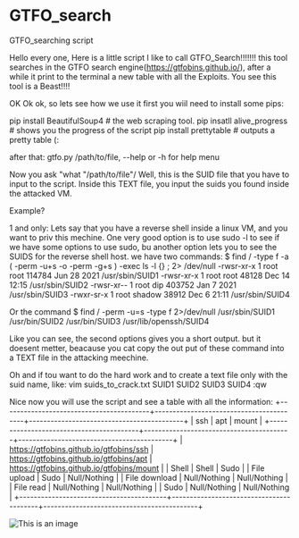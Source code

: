 # GTFO_search
GTFO_searching script

Hello every one,
Here is a little script I like to call
GTFO_Search!!!!!!!
this tool searches in the GTFO search engine(https://gtfobins.github.io/), after a while it print to the terminal a new table with all the Exploits.
You see this tool is a Beast!!!!

OK Ok ok, so lets see how we use it
first you wiil need to install some pips:

pip install BeautifulSoup4 # the web scraping tool.
pip insatll alive_progress # shows you the progress of the script
pip install prettytable # outputs a pretty table (:

after that:
gtfo.py /path/to/file, --help or -h for help menu

Now you ask "what "/path/to/file"/
Well, this is the SUID file that you have to input to the script.
Inside this TEXT file, you input the suids you found inside the attacked VM.

Example?

1 and only: Lets say that you have a reverse shell inside a linux VM, and you want to priv this mechine.
One very good option is to use sudo -l to see if we have some options to use sudo,
bu another option lets you to see the SUIDS for the reverse shell host.
we have two commands:
$ find / -type f -a \( -perm -u+s -o -perm -g+s \) -exec ls -l {} \; 2> /dev/null
-rwsr-xr-x 1 root root 114784 Jun 28  2021 /usr/sbin/SUID1
-rwsr-xr-x 1 root root 48128 Dec 14 12:15 /usr/sbin/SUID2
-rwsr-xr-- 1 root dip 403752 Jan  7  2021 /usr/sbin/SUID3
-rwxr-sr-x 1 root shadow 38912 Dec  6 21:11 /usr/sbin/SUID4

Or the command
$ find / -perm -u=s -type f 2>/dev/null
/usr/sbin/SUID1
/usr/bin/SUID2
/usr/bin/SUID3
/usr/lib/openssh/SUID4

Like you can see, the second options gives you a short output.
but it doesent metter, beacause you cat copy the out put of these command into a TEXT file in the attacking meechine.

Oh and if tou want to do the hard work and to create a text file only with the suid name,
like:
vim suids_to_crack.txt
SUID1
SUID2
SUID3
SUID4
:qw

Nice now you will use the script and see a table with all the information:
+-----------------------------------------+-----------------------------------------+-------------------------------------------+
|                   ssh                   |                   apt                   |                   mount                   |
+-----------------------------------------+-----------------------------------------+-------------------------------------------+
| https://gtfobins.github.io/gtfobins/ssh | https://gtfobins.github.io/gtfobins/apt | https://gtfobins.github.io/gtfobins/mount |
|                  Shell                  |                  Shell                  |                    Sudo                   |
|               File upload               |                   Sudo                  |                Null/Nothing               |
|              File download              |               Null/Nothing              |                Null/Nothing               |
|                File read                |               Null/Nothing              |                Null/Nothing               |
|                   Sudo                  |               Null/Nothing              |                Null/Nothing               |
+-----------------------------------------+-----------------------------------------+-------------------------------------------+     

![This is an image](Screemshot.png)


